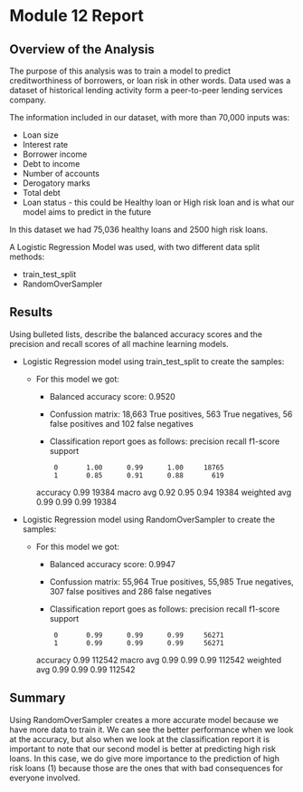 # Module 12 Report

## Overview of the Analysis

The purpose of this analysis was to train a model to predict creditworthiness of borrowers, or loan risk in other words. Data used was a dataset of historical lending activity form a peer-to-peer lending services company.

The information included in our dataset, with more than 70,000 inputs was:
* Loan size
* Interest rate
* Borrower income
* Debt to income
* Number of accounts
* Derogatory marks
* Total debt
* Loan status - this could be Healthy loan or High risk loan and is what our model aims to predict in the future

In this dataset we had 75,036 healthy loans and 2500 high risk loans.

A Logistic Regression Model was used, with two different data split methods:
  * train_test_split
  * RandomOverSampler


## Results

Using bulleted lists, describe the balanced accuracy scores and the precision and recall scores of all machine learning models.

* Logistic Regression model using train_test_split to create the samples:
  * For this model we got:
    * Balanced accuracy score: 0.9520
    * Confussion matrix: 18,663 True positives, 563 True negatives, 56 false positives and 102 false negatives
    * Classification report goes as follows:
              precision    recall  f1-score   support

           0       1.00      0.99      1.00     18765
           1       0.85      0.91      0.88       619

    accuracy                           0.99     19384
   macro avg       0.92      0.95      0.94     19384
weighted avg       0.99      0.99      0.99     19384


* Logistic Regression model using RandomOverSampler to create the samples:
  * For this model we got:
    * Balanced accuracy score: 0.9947
    * Confussion matrix: 55,964 True positives, 55,985 True negatives, 307 false positives and 286 false negatives
    * Classification report goes as follows:
              precision    recall  f1-score   support

           0       0.99      0.99      0.99     56271
           1       0.99      0.99      0.99     56271

    accuracy                           0.99    112542
   macro avg       0.99      0.99      0.99    112542
weighted avg       0.99      0.99      0.99    112542

## Summary

Using RandomOverSampler creates a more accurate model because we have more data to train it. We can see the better performance when we look at the accuracy, but also when we look at the classification report it is important to note that our second model is better at predicting high risk loans.
In this case, we do give more importance to the prediction of high risk loans (1) because those are the ones that with bad consequences for everyone involved.

